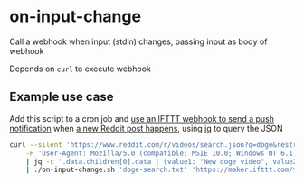 # on-input-change

Call a webhook when input (stdin) changes, passing input as body of webhook

Depends on `curl` to execute webhook

## Example use case
Add this script to a cron job and [use an IFTTT webhook to send a push notification](https://medium.com/better-programming/how-to-send-push-notifications-to-your-phone-from-any-script-6b70e34748f6) when [a new Reddit post happens](https://www.reddit.com/r/redditdev/comments/cemmmh/using_reddit_apijson_to_query/eu3s7my), using [jq](https://stedolan.github.io/jq/) to query the JSON
```bash
curl --silent 'https://www.reddit.com/r/videos/search.json?q=doge&restrict_sr=1&sort=new' \
    -H 'User-Agent: Mozilla/5.0 (compatible; MSIE 10.0; Windows NT 6.1; WOW64; Trident/6.0)' \
    | jq -c '.data.children[0].data | {value1: "New doge video", value2: "Tap here to check it out: \(.title)", value3: .url}' \
    | ./on-input-change.sh 'doge-search.txt' 'https://maker.ifttt.com/trigger/<your event name here>/with/key/<your key here>'

```
